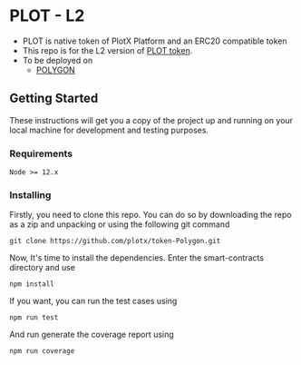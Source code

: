 # PLOT - L2
- PLOT is native token of PlotX Platform and an ERC20 compatible token
- This repo is for the L2 version of [PLOT token](https://etherscan.io/token/0x72F020f8f3E8fd9382705723Cd26380f8D0c66Bb).
- To be deployed on 
  - [POLYGON](https://polygon.technology)

## Getting Started

These instructions will get you a copy of the project up and running on your local machine for development and testing purposes. 


### Requirements
```
Node >= 12.x
```
### Installing
Firstly, you need to clone this repo. You can do so by downloading the repo as a zip and unpacking or using the following git command

```
git clone https://github.com/plotx/token-Polygon.git
```
Now, It's time to install the dependencies. Enter the smart-contracts directory and use

```
npm install
```
If you want, you can run the test cases using
```
npm run test
```
And run generate the coverage report using
```
npm run coverage
```
